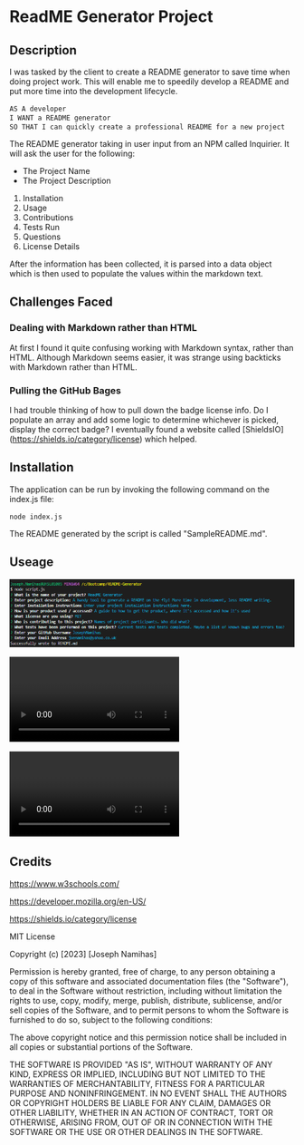 # **ReadME Generator Project**

  ## **Description**

 I was tasked by the client to create a README generator to save time when doing project work. This will enable me to speedily develop a README and put more time into the development lifecycle. 

```
AS A developer
I WANT a README generator
SO THAT I can quickly create a professional README for a new project
```

The README generator taking in user input from an NPM called Inquirier. It will ask the user for the following:

- The Project Name
- The Project Description

1. Installation
2. Usage
3. Contributions
4. Tests Run
5. Questions
6. License Details

After the information has been collected, it is parsed into a data object which is then used to populate the values within the markdown text. 

## Challenges Faced

### Dealing with Markdown rather than HTML

At first I found it quite confusing working with Markdown syntax, rather than HTML. Although Markdown seems easier, it was strange using backticks with Markdown rather than HTML.

### Pulling the GitHub Bages

I had trouble thinking of how to pull down the badge license info. Do I populate an array and add some logic to determine whichever is picked, display the correct badge? I eventually found a website called [ShieldsIO] (https://shields.io/category/license) which helped.


## Installation

The application can be run by invoking the following command on the index.js file:

```
node index.js
```


The README generated by the script is called "SampleREADME.md".

## Useage

![Inquirer](/assets/Inquirer.PNG)

![Video-Demo](/assets/ReadMe-Generator-Demo.mp4)

![](/assets/ReadMe-Generator-Demo.mp4)


## Credits

https://www.w3schools.com/

https://developer.mozilla.org/en-US/ 

https://shields.io/category/license

MIT License

Copyright (c) [2023] [Joseph Namihas]

Permission is hereby granted, free of charge, to any person obtaining a copy of this software and associated documentation files (the "Software"), to deal in the Software without restriction, including without limitation the rights to use, copy, modify, merge, publish, distribute, sublicense, and/or sell copies of the Software, and to permit persons to whom the Software is furnished to do so, subject to the following conditions:

The above copyright notice and this permission notice shall be included in all copies or substantial portions of the Software.

THE SOFTWARE IS PROVIDED "AS IS", WITHOUT WARRANTY OF ANY KIND, EXPRESS OR IMPLIED, INCLUDING BUT NOT LIMITED TO THE WARRANTIES OF MERCHANTABILITY, FITNESS FOR A PARTICULAR PURPOSE AND NONINFRINGEMENT. IN NO EVENT SHALL THE AUTHORS OR COPYRIGHT HOLDERS BE LIABLE FOR ANY CLAIM, DAMAGES OR OTHER LIABILITY, WHETHER IN AN ACTION OF CONTRACT, TORT OR OTHERWISE, ARISING FROM, OUT OF OR IN CONNECTION WITH THE SOFTWARE OR THE USE OR OTHER DEALINGS IN THE SOFTWARE.
